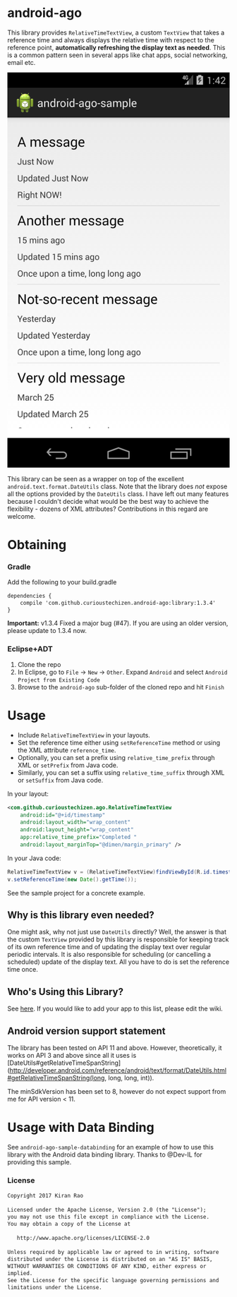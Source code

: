 # android-ago

This library provides `RelativeTimeTextView`, a custom `TextView` that takes a reference time and always displays the relative time with respect to the reference point, **automatically refreshing the display text as needed**. This is a common pattern seen in several apps like chat apps, social networking, email etc.

![Here is a screenshot from the sample app][1]

This library can be seen as a wrapper on top of the excellent `android.text.format.DateUtils` class. Note that the library does _not_ expose all the options provided by the `DateUtils` class. I have left out many features because I couldn't decide what would be the best way to achieve the flexibility - dozens of XML attributes? Contributions in this regard are welcome.


# Obtaining

### Gradle

Add the following to your build.gradle

    dependencies {
        compile 'com.github.curioustechizen.android-ago:library:1.3.4'
    }

**Important:** v1.3.4 Fixed a major bug (#47). If you are using an older version, please update to 1.3.4 now.

### Eclipse+ADT
  1. Clone the repo
  2. In Eclipse, go to `File` -> `New` -> `Other`. Expand `Android` and select `Android Project from Existing Code`
  3. Browse to the `android-ago` sub-folder of the cloned repo and hit `Finish`

# Usage

  - Include `RelativeTimeTextView` in your layouts. 
  - Set the reference time either using `setReferenceTime` method or using the XML attribute `reference_time`.
  - Optionally, you can set a prefix using `relative_time_prefix` through XML or `setPrefix` from Java code.
  - Similarly, you can set a suffix using `relative_time_suffix` through XML or `setSuffix` from Java code.

In your layout:
```xml
<com.github.curioustechizen.ago.RelativeTimeTextView
    android:id="@+id/timestamp"
    android:layout_width="wrap_content"
    android:layout_height="wrap_content"
    app:relative_time_prefix="Completed "
    android:layout_marginTop="@dimen/margin_primary" />
```

In your Java code:
```java
RelativeTimeTextView v = (RelativeTimeTextView)findViewById(R.id.timestamp); //Or just use Butterknife!
v.setReferenceTime(new Date().getTime());
```

See the sample project for a concrete example.


## Why is this library even needed?

One might ask, why not just use `DateUtils` directly? Well, the answer is that the custom `TextView` provided by this library is responsible for keeping track of its own reference time and of updating the display text over regular periodic intervals. It is also responsible for scheduling (or cancelling a scheduled) update of the display text. All you have to do is set the reference time once.


## Who's Using this Library?

See [here](https://github.com/curioustechizen/android-ago/wiki/Apps-using-android-ago). If you would like to add your app to this list, please edit the wiki.


## Android version support statement

The library has been tested on API 11 and above. However, theoretically, it works on API 3 and above since all it uses is [DateUtils#getRelativeTimeSpanString](http://developer.android.com/reference/android/text/format/DateUtils.html#getRelativeTimeSpanString(long, long, long, int)).

The minSdkVersion has been set to 8, however do not expect support from me for API version < 11.


# Usage with Data Binding

See `android-ago-sample-databinding` for an example of how to use this library with the Android data binding library. Thanks to @Dev-IL for providing this sample.


### License

 
	Copyright 2017 Kiran Rao

	Licensed under the Apache License, Version 2.0 (the "License");
	you may not use this file except in compliance with the License.
	You may obtain a copy of the License at

	   http://www.apache.org/licenses/LICENSE-2.0

	Unless required by applicable law or agreed to in writing, software
	distributed under the License is distributed on an "AS IS" BASIS,
	WITHOUT WARRANTIES OR CONDITIONS OF ANY KIND, either express or implied.
	See the License for the specific language governing permissions and
	limitations under the License.


  [1]: screenshots/android-ago-sample-screenshot.png "screenshot.png"


